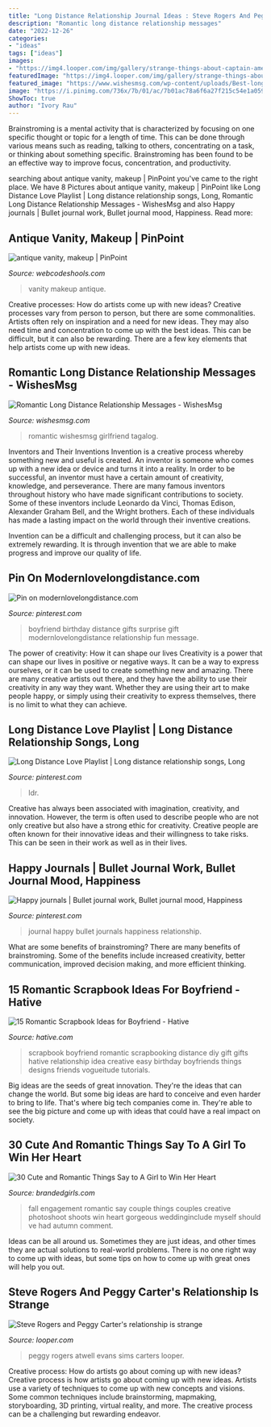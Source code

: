 ```yaml
---
title: "Long Distance Relationship Journal Ideas : Steve Rogers And Peggy Carter&#039;s Relationship Is Strange"
description: "Romantic long distance relationship messages"
date: "2022-12-26"
categories:
- "ideas"
tags: ["ideas"]
images:
- "https://img4.looper.com/img/gallery/strange-things-about-captain-america-and-peggy-carters-relationship/intro-1566837963.jpg"
featuredImage: "https://img4.looper.com/img/gallery/strange-things-about-captain-america-and-peggy-carters-relationship/intro-1566837963.jpg"
featured_image: "https://www.wishesmsg.com/wp-content/uploads/Best-long-distance-relationship-messages.jpg"
image: "https://i.pinimg.com/736x/7b/01/ac/7b01ac78a6f6a27f215c54e1a059da2b--journals-menu.jpg"
ShowToc: true
author: "Ivory Rau"
---
```



Brainstroming is a mental activity that is characterized by focusing on one specific thought or topic for a length of time. This can be done through various means such as reading, talking to others, concentrating on a task, or thinking about something specific. Brainstroming has been found to be an effective way to improve focus, concentration, and productivity.

	

		
searching about antique vanity, makeup | PinPoint you've came to the right place. We have 8 Pictures about antique vanity, makeup | PinPoint like Long Distance Love Playlist | Long distance relationship songs, Long, Romantic Long Distance Relationship Messages - WishesMsg and also Happy journals | Bullet journal work, Bullet journal mood, Happiness. Read more:
		
    
## Antique Vanity, Makeup | PinPoint

<img loading=lazy src="http://webcodeshools.com/wp-content/uploads/2012/11/233522-antique_vanity_makeup.jpg" onerror="this.onerror=null;this.src='https://tse1.mm.bing.net/th?id=OIP.9b1kvZGBQTJi-2emJkhzSgHaLE&amp;pid=15.1';" alt="antique vanity, makeup | PinPoint">

_Source: webcodeshools.com_

>vanity makeup antique. 

	

Creative processes: How do artists come up with new ideas?
Creative processes vary from person to person, but there are some commonalities. Artists often rely on inspiration and a need for new ideas. They may also need time and concentration to come up with the best ideas. This can be difficult, but it can also be rewarding. There are a few key elements that help artists come up with new ideas.

    
## Romantic Long Distance Relationship Messages - WishesMsg

<img loading=lazy src="https://www.wishesmsg.com/wp-content/uploads/Best-long-distance-relationship-messages.jpg" onerror="this.onerror=null;this.src='https://tse3.mm.bing.net/th?id=OIP.NtuVatGyaRG-yWLbqBp4ZAHaET&amp;pid=15.1';" alt="Romantic Long Distance Relationship Messages - WishesMsg">

_Source: wishesmsg.com_

>romantic wishesmsg girlfriend tagalog. 

	

Inventors and Their Inventions
Invention is a creative process whereby something new and useful is created. An inventor is someone who comes up with a new idea or device and turns it into a reality. In order to be successful, an inventor must have a certain amount of creativity, knowledge, and perseverance.
There are many famous inventors throughout history who have made significant contributions to society. Some of these inventors include Leonardo da Vinci, Thomas Edison, Alexander Graham Bell, and the Wright brothers. Each of these individuals has made a lasting impact on the world through their inventive creations.

Invention can be a difficult and challenging process, but it can also be extremely rewarding. It is through invention that we are able to make progress and improve our quality of life.

    
## Pin On Modernlovelongdistance.com

<img loading=lazy src="https://i.pinimg.com/736x/f6/b6/0b/f6b60bab728a9a1b25e0f9ea415d6837--long-distance-boyfriend-long-distance-relationship-surprise.jpg" onerror="this.onerror=null;this.src='https://tse3.mm.bing.net/th?id=OIP.AEVYN4ttOvgultEH4OkMugHaLG&amp;pid=15.1';" alt="Pin on modernlovelongdistance.com">

_Source: pinterest.com_

>boyfriend birthday distance gifts surprise gift modernlovelongdistance relationship fun message. 

	

The power of creativity: How it can shape our lives
Creativity is a power that can shape our lives in positive or negative ways. It can be a way to express ourselves, or it can be used to create something new and amazing. There are many creative artists out there, and they have the ability to use their creativity in any way they want. Whether they are using their art to make people happy, or simply using their creativity to express themselves, there is no limit to what they can achieve.

    
## Long Distance Love Playlist | Long Distance Relationship Songs, Long

<img loading=lazy src="https://i.pinimg.com/736x/3f/a3/f7/3fa3f796f5e23b85b98df422352a9b27.jpg" onerror="this.onerror=null;this.src='https://tse2.mm.bing.net/th?id=OIP.zi9fLMJxPA-YzHSnNQhDtgHaLH&amp;pid=15.1';" alt="Long Distance Love Playlist | Long distance relationship songs, Long">

_Source: pinterest.com_

>ldr. 

	

Creative has always been associated with imagination, creativity, and innovation. However, the term is often used to describe people who are not only creative but also have a strong ethic for creativity. Creative people are often known for their innovative ideas and their willingness to take risks. This can be seen in their work as well as in their lives.

    
## Happy Journals | Bullet Journal Work, Bullet Journal Mood, Happiness

<img loading=lazy src="https://i.pinimg.com/736x/7b/01/ac/7b01ac78a6f6a27f215c54e1a059da2b--journals-menu.jpg" onerror="this.onerror=null;this.src='https://tse3.mm.bing.net/th?id=OIP.sSNygzXE_Cf61eCxKVd7iQHaJ3&amp;pid=15.1';" alt="Happy journals | Bullet journal work, Bullet journal mood, Happiness">

_Source: pinterest.com_

>journal happy bullet journals happiness relationship. 

	

What are some benefits of brainstroming?
There are many benefits of brainstroming. Some of the benefits include increased creativity, better communication, improved decision making, and more efficient thinking.

    
## 15 Romantic Scrapbook Ideas For Boyfriend - Hative

<img loading=lazy src="http://hative.com/wp-content/uploads/2014/06/scrapbook-ideas-for-boyfriend/9-romantic-scrapbook-ideas.jpg" onerror="this.onerror=null;this.src='https://tse1.mm.bing.net/th?id=OIP.wBvu9RSKLVxcwA0kyY70_wHaHa&amp;pid=15.1';" alt="15 Romantic Scrapbook Ideas for Boyfriend - Hative">

_Source: hative.com_

>scrapbook boyfriend romantic scrapbooking distance diy gift gifts hative relationship idea creative easy birthday boyfriends things designs friends vogueitude tutorials. 

	

Big ideas are the seeds of great innovation. They're the ideas that can change the world. But some big ideas are hard to conceive and even harder to bring to life. That's where big tech companies come in. They're able to see the big picture and come up with ideas that could have a real impact on society.

    
## 30 Cute And Romantic Things Say To A Girl To Win Her Heart

<img loading=lazy src="http://www.brandedgirls.com/wp-content/uploads/2015/10/30-Cute-and-Romantic-Things-Say-to-A-Girl.jpg" onerror="this.onerror=null;this.src='https://tse1.mm.bing.net/th?id=OIP.k5Nw71wIdGoybFAlV3OpQAAAAA&amp;pid=15.1';" alt="30 Cute and Romantic Things Say to A Girl to Win Her Heart">

_Source: brandedgirls.com_

>fall engagement romantic say couple things couples creative photoshoot shoots win heart gorgeous weddinginclude myself should ve had autumn comment. 

	

Ideas can be all around us. Sometimes they are just ideas, and other times they are actual solutions to real-world problems. There is no one right way to come up with ideas, but some tips on how to come up with great ones will help you out.

    
## Steve Rogers And Peggy Carter&#039;s Relationship Is Strange

<img loading=lazy src="https://img4.looper.com/img/gallery/strange-things-about-captain-america-and-peggy-carters-relationship/intro-1566837963.jpg" onerror="this.onerror=null;this.src='https://tse4.mm.bing.net/th?id=OIP.16vB5oaTTLcxN9lrVtHMGwHaEK&amp;pid=15.1';" alt="Steve Rogers and Peggy Carter&#039;s relationship is strange">

_Source: looper.com_

>peggy rogers atwell evans sims carters looper. 

	

Creative process: How do artists go about coming up with new ideas?
Creative process is how artists go about coming up with new ideas. Artists use a variety of techniques to come up with new concepts and visions. Some common techniques include brainstorming, mapmaking, storyboarding, 3D printing, virtual reality, and more. The creative process can be a challenging but rewarding endeavor.

